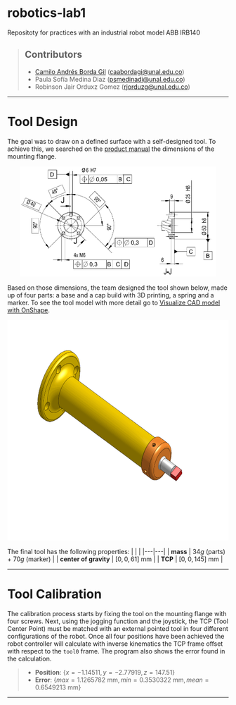 # robotics-lab1
Repositoty for practices with an industrial robot model ABB IRB140

> ## Contributors
> 
> - [Camilo Andrés Borda Gil](https://github.com/Canborda) (caabordagi@unal.edu.co)
> - Paula Sofía Medina Diaz (psmedinadi@unal.edu.co)
> - Robinson Jair Orduxz Gomez (rjorduzg@unal.edu.co)

---
# Tool Design

The goal was to draw on a defined surface with a self-designed tool. To achieve this, we searched on the [product manual](https://library.e.abb.com/public/81a35b138c2342b5b9455e5696a09484/3HAC027400%20PM%20IRB%20140-en.pdf) the dimensions of the mounting flange.

<p align="center"><img height=250 src="./assets/flange.png" alt="holes on mounting flange" /></p>

Based on those dimensions, the team designed the tool shown below, made up of four parts: a base and a cap build with 3D printing, a spring and a marker. To see the tool model with more detail go to <a target="_blank" href="https://cad.onshape.com/documents/02a2a5fe444c220951f7859a/w/4de4b01172907f48fb48adbe/e/481b6444fafd2e1357d20adc">Visualize CAD model with OnShape</a>.

<p align="center"><img height=500 src="./assets/assembly.gif" alt="tool assembly" /></p>


The final tool has the following properties:
|   |   |
|---|---|
| __mass__ | $34g$ (parts) + $70g$ (marker) |
| __center of gravity__ | $[0, 0, 61]$ $\text{mm}$ |
| __TCP__ | $[0, 0, 145]$ $\text{mm}$ |


---
# Tool Calibration

The calibration process starts by fixing the tool on the mounting flange with four screws. Next, using the jogging function and the joystick, the TCP (Tool Center Point) must be matched with an external pointed tool in four different configurations of the robot. Once all four positions have been achieved the robot controller will calculate with inverse kinematics the TCP frame offset with respect to the `tool0` frame. The program also shows the error found in the calculation.

> - __Position__: $\{ x=-1.14511, y=-2.77919, z=147.51\}$
> - __Error__: $\{max=1.1265782\text{ mm}, min=0.3530322\text{ mm}, mean=0.6549213\text{ mm}\}$

---